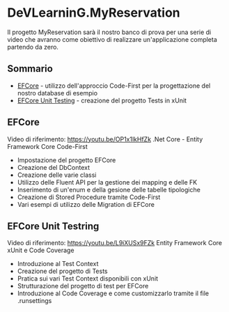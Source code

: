 # DeVLearninG.MyReservation

Il progetto MyReservation sarà il nostro banco di prova per una serie di video che avranno come obiettivo di realizzare un'applicazione completa partendo da zero.




## Sommario
* [EFCore](#EFCore) - utilizzo dell'approccio Code-First per la progettazione del nostro database di esempio
* [EFCore Unit Testing](#EFCore_Unit_Testing) - creazione del progetto Tests in xUnit


## EFCore
Video di riferimento: https://youtu.be/OP1x1lkHfZk .Net Core - Entity Framework Core Code-First
* Impostazione del progetto EFCore
* Creazione del DbContext
* Creazione delle varie classi
* Utilizzo delle Fluent API per la gestione dei mapping e delle FK
* Inserimento di un'enum e della gesione delle tabelle tipologiche
* Creazione di Stored Procedure tramite Code-First
* Vari esempi di utilizzo delle Migration di EFCore

## EFCore Unit Testring
Video di riferimento: https://youtu.be/L9iXUSx9FZk Entity Framework Core xUnit e Code Coverage
* Introduzione al Test Context
* Creazione del progetto di Tests
* Pratica sui vari Test Context disponibili con xUnit
* Strutturazione del progetto di test per EFCore
* Introduzione al Code Coverage e come customizzarlo tramite il file .runsettings
